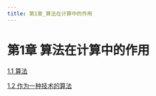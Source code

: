 ```yaml
---
title: 第1章_算法在计算中的作用
---
```


# 第1章 算法在计算中的作用

[1.1 算法](第1章_算法在计算中的作用/1%201%20算法%203b6fb7ebd780416785e9019ef343f162.md)

[1.2 作为一种技术的算法](第1章_算法在计算中的作用/1%202%20作为一种技术的算法%2010c65df5b35d4096b757a75a201626b9.md)